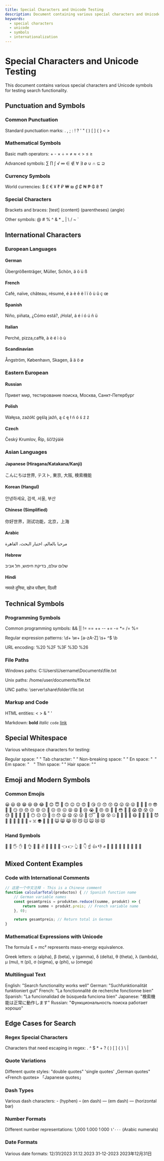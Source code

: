 ```yaml
---
title: Special Characters and Unicode Testing
description: Document containing various special characters and Unicode symbols
keywords:
  - special characters
  - unicode
  - symbols
  - internationalization
---
```


# Special Characters and Unicode Testing

This document contains various special characters and Unicode symbols for testing search functionality.

## Punctuation and Symbols

### Common Punctuation

Standard punctuation marks: . , ; : ! ? ' " ( ) [ ] { } < >

### Mathematical Symbols

Basic math operators: + - × ÷ = ≠ ≈ < > ≤ ≥

Advanced symbols: ∑ ∏ ∫ √ ∞ ∈ ∉ ∀ ∃ ∅ ∪ ∩ ⊆ ⊇

### Currency Symbols

World currencies: $ £ € ¥ ₹ ₽ ₩ ₪ ₫ ₡ ₦ ₱ ₲ ₴ ₸

### Special Characters

Brackets and braces: [test] {content} (parentheses) ⟨angle⟩

Other symbols: @ # % ^ & * _ | \ / ~ `

## International Characters

### European Languages

#### German
Übergrößenträger, Müller, Schön, ä ö ü ß

#### French
Café, naïve, château, résumé, é à è ê ë î ï ô ù û ç œ

#### Spanish
Niño, piñata, ¿Cómo está?, ¡Hola!, á é í ó ú ñ ü

#### Italian
Perché, pizza,caffè, à è é ì ò ù

#### Scandinavian
Ångström, København, Skagen, å ä ö ø

### Eastern European

#### Russian
Привет мир, тестирование поиска, Москва, Санкт-Петербург

#### Polish
Wałęsa, zażółć gęślą jaźń, ą ć ę ł ń ó ś ź ż

#### Czech
Český Krumlov, Říp, ščřžýáíé

### Asian Languages

#### Japanese (Hiragana/Katakana/Kanji)
こんにちは世界, テスト, 東京, 大阪, 検索機能

#### Korean (Hangul)
안녕하세요, 검색, 서울, 부산

#### Chinese (Simplified)
你好世界，测试功能，北京，上海

#### Arabic
مرحبا بالعالم، اختبار البحث، القاهرة

#### Hebrew
שלום עולם, בדיקת חיפוש, תל אביב

#### Hindi
नमस्ते दुनिया, खोज परीक्षण, दिल्ली

## Technical Symbols

### Programming Symbols

Common programming symbols: && || != == ++ -- += -= *= /= %=

Regular expression patterns: \d+ \w+ [a-zA-Z] \s+ ^$ \b

URL encoding: %20 %2F %3F %3D %26

### File Paths

Windows paths: C:\Users\Username\Documents\file.txt

Unix paths: /home/user/documents/file.txt

UNC paths: \\server\share\folder\file.txt

### Markup and Code

HTML entities: &lt; &gt; &amp; &quot; &apos; &nbsp;

Markdown: **bold** *italic* `code` [link](url)

## Special Whitespace

Various whitespace characters for testing:

Regular space: " "
Tab character: "	"
Non-breaking space: " "
En space: " "
Em space: " "
Thin space: " "
Hair space: " "

## Emoji and Modern Symbols

### Common Emojis
😀 😃 😄 😁 😆 😅 😂 🤣 😊 😇 🙂 🙃 😉 😌 😍 🥰 😘 😗 😙 😚 😋 😛 😝 😜 🤪 🤨 🧐 🤓 😎 🤩 🥳 😏 😒 😞 😔 😟 😕 🙁 ☹️ 😣 😖 😫 😩 🥺 😢 😭 😤 😠 😡 🤬 🤯 😳 🥵 🥶 😱 😨 😰 😥 😓 🤗 🤔 🤭 🤫 🤥 😶 😐 😑 😬 🙄 😯 😦 😧 😮 😲 🥱 😴 🤤 😪 😵 🤐 🥴 🤢 🤮 🤧 😷 🤒 🤕 🤑 🤠 😈 👿 👹 👺 🤡 💩 👻 💀 ☠️ 👽 👾 🤖 🎃 😺 😸 😹 😻 😼 😽 🙀 😿 😾

### Hand Symbols
👋 🤚 🖐 ✋ 🖖 👌 🤌 🤏 ✌️ 🤞 🤟 🤘 🤙 👈 👉 👆 🖕 👇 ☝️ 👍 👎 ✊ 👊 🤛 🤜 👏 🙌 👐 🤲 🤝 🙏

## Mixed Content Examples

### Code with International Comments
```javascript
// 这是一个中文注释 - This is a Chinese comment
function calcularTotal(productos) { // Spanish function name
    // German variable names
    const gesamtpreis = produkten.reduce((summe, produkt) => {
        return summe + produkt.preis; // French variable name
    }, 0);

    return gesamtpreis; // Return total in German
}
```

### Mathematical Expressions with Unicode
The formula E = mc² represents mass-energy equivalence.

Greek letters: α (alpha), β (beta), γ (gamma), δ (delta), θ (theta), λ (lambda), μ (mu), π (pi), σ (sigma), φ (phi), ω (omega)

### Multilingual Text
English: "Search functionality works well"
German: "Suchfunktionalität funktioniert gut"
French: "La fonctionnalité de recherche fonctionne bien"
Spanish: "La funcionalidad de búsqueda funciona bien"
Japanese: "検索機能は正常に動作します"
Russian: "Функциональность поиска работает хорошо"

## Edge Cases for Search

### Regex Special Characters
Characters that need escaping in regex: . ^ $ * + ? ( ) [ ] { } \ |

### Quote Variations
Different quote styles: "double quotes" 'single quotes' „German quotes" «French quotes» 「Japanese quotes」

### Dash Types
Various dash characters: - (hyphen) – (en dash) — (em dash) ― (horizontal bar)

### Number Formats
Different number representations: 1,000 1.000 1 000 ١٬٠٠٠ (Arabic numerals)

### Date Formats
Various date formats: 12/31/2023 31.12.2023 31-12-2023 2023年12月31日